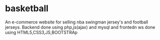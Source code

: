# basketball
An e-commerce website for selling nba swingman jersey's and football jerseys.
Backend done using php,js(ajax) and mysql and frontedn ws done using HTML5,CSS3,JS,BOOTSTRAp

